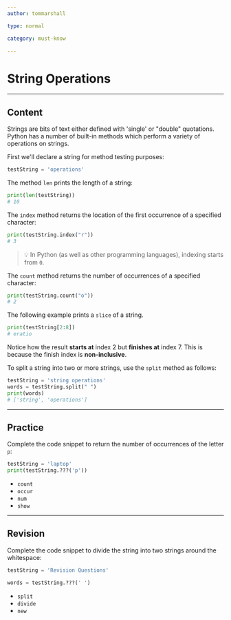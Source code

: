 ```yaml
---
author: tommarshall

type: normal

category: must-know

---
```


# String Operations

---

## Content

Strings are bits of text either defined with 'single' or "double" quotations. Python has a number of built-in methods which perform a variety of operations on strings.

First we'll declare a string for method testing purposes:

```python
testString = 'operations'
```

The method `len` prints the length of a string:

```python
print(len(testString))
# 10
```

The `index` method returns the location of the first occurrence of a specified character:

```python
print(testString.index("r"))
# 3
```

> 💡 In Python (as well as other programming languages), indexing starts from `0`.

The `count` method returns the number of occurrences of a specified character:

```python
print(testString.count("o"))
# 2
```

The following example prints a `slice` of a string.

```python
print(testString[2:8])
# eratio
```

Notice how the result **starts at** index 2 but **finishes at** index 7. This is because the finish index is **non-inclusive**.

To split a string into two or more strings, use the `split` method as follows:

```python
testString = 'string operations'
words = testString.split(" ")
print(words)
# ['string', 'operations']
```

---

## Practice

Complete the code snippet to return the number of occurrences of the letter `p`:

```python
testString = 'laptop'
print(testString.???('p'))
```

- `count`
- `occur`
- `num`
- `show`

---

## Revision

Complete the code snippet to divide the string into two strings around the whitespace:

```python
testString = 'Revision Questions'

words = testString.???(' ')
```

- `split`
- `divide`
- `new`
